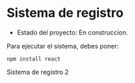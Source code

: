 <h1> Sistema de registro</h1>

- Estado del proyecto: En construccion.

Para ejecutar el sistema, debes poner:

```npm install react```

Sistema de registro 2
